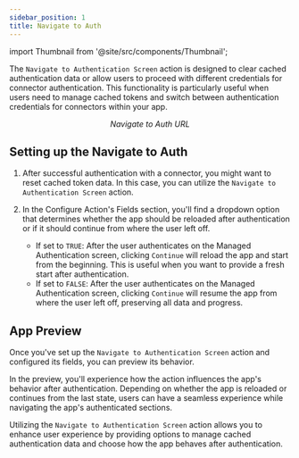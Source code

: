 ```yaml
---
sidebar_position: 1
title: Navigate to Auth
---
```


import Thumbnail from '@site/src/components/Thumbnail';

The `Navigate to Authentication Screen` action is designed to clear cached authentication data or allow users to proceed with different credentials for connector authentication. This functionality is particularly useful when users need to manage cached tokens and switch between authentication credentials for connectors within your app.

<figure>
<Thumbnail src="/img/reference/actionflow-blocks/navigate-to-auth/navigate-to-auth.png" alt="Navigate to Auth URL" />
<figcaption align='center'><i>Navigate to Auth URL</i></figcaption>
</figure>  

## Setting up the Navigate to Auth

1. After successful authentication with a connector, you might want to reset cached token data. In this case, you can utilize the `Navigate to Authentication Screen` action.

2. In the Configure Action's Fields section, you'll find a dropdown option that determines whether the app should be reloaded after authentication or if it should continue from where the user left off.

   - If set to `TRUE`: After the user authenticates on the Managed Authentication screen, clicking `Continue` will reload the app and start from the beginning. This is useful when you want to provide a fresh start after authentication.
   - If set to `FALSE`: After the user authenticates on the Managed Authentication screen, clicking `Continue` will resume the app from where the user left off, preserving all data and progress.


## App Preview

Once you've set up the `Navigate to Authentication Screen` action and configured its fields, you can preview its behavior.

In the preview, you'll experience how the action influences the app's behavior after authentication. Depending on whether the app is reloaded or continues from the last state, users can have a seamless experience while navigating the app's authenticated sections.

<figure>
<Thumbnail src="/img/reference/actionflow-blocks/navigate-to-auth/preview.png" alt="Set Routing URL" />
</figure>

Utilizing the `Navigate to Authentication Screen` action allows you to enhance user experience by providing options to manage cached authentication data and choose how the app behaves after authentication.
